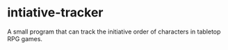 # intiative-tracker
A small program that can track the initiative order of characters in tabletop RPG games.
